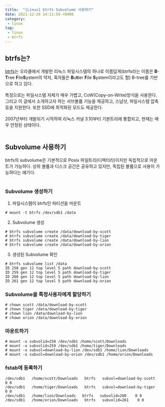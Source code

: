 ```yaml
---
title:  "[Linux] btrfs Subvolume 사용하기"
date: 2021-12-26 14:11:59 +0900
category:
 - linux
tag: 
 - linux
 - btrfs
---
```

## btrfs는?
[btrfs](https://btrfs.wiki.kernel.org/)는 오라클에서 개발한 리눅스 파일시스템의 하나로 이름답게(btrfs라는 이름은 **B**-**T**ree **F**ile**S**ystem의 약자, 혹자들은 **B**u**t**ter **F**ile **S**ystem이라고도 함) B-tree를 기반으로 하고 있다.<br><br>
특징으로는 파일시스템 자체가 매우 가볍고, CoW(Copy-on-Write)방식을 사용한다. 그리고 이 글에서 소개하고자 하는 서브볼륨 기능을 제공하고, 스냡샷, 파일시스템 압축 등을 지원한다. 또한 SSD에 최적화된 모드도 제공한다.<br><br>
2007년부터 개발되기 시작하여 리눅스 커널 3.10부터 기본트리에 통합되고, 현재는 매우 안정된 상태이다.<br><br>

## Subvolume 사용하기
btrfs의 subvolume은 기본적으로 Posix 파일트리(디렉터리)이지만 독립적으로 마운트가 가능하다. 상위 볼륨과 디스크 공간은 공유하고 있지만, 독립된 볼륨으로 사용이 가능하다는 얘기다.<br><br>

### Subvolume 생성하기
1. 파일시스템이 btrfs인 파티션을 마운트
```
# mount -t btrfs /dev/sdb1 /data
```
2. Subvolume 생성
```
# btrfs subvolume create /data/download-by-scott
# btrfs subvolume create /data/download-by-tiger
# btrfs subvolume create /data/download-by-lion
# btrfs subvolume create /data/download-by-orion
```
3. 생성된 Subvolume 확인
```
# btrfs subvolume list /data
ID 258 gen 12 top level 5 path download-by-scott
ID 259 gen 12 top level 5 path download-by-tiger
ID 260 gen 12 top level 5 path download-by-lion
ID 261 gen 12 top level 5 path download-by-orion
```

### Subvolume을 특정사용자에게 할당하기
```
# chown scott /data/download-by-scott
# chown tiger /data/download-by-tiger
# chown lion /data/download-by-lion
# chown orion /data/download-by-orion
```
### 마운트하기
```
# mount -o subvolid=258 /dev/sdb1 /home/scott/Downloads
# mount -o subvolid=259 /dev/sdb1 /home/tiger/Downloads
# mount -o subvol=download-by-lion /dev/sdb1 /home/lion/Downloads
# mount -o subvol=download-by-orion /dev/sdb1 /home/orion/Downloads
```
### fstab에 등록하기
```
/dev/sdb1   /home/scott/Downloads   btrfs   subvol=download-by-scott    0 0
/dev/sdb1   /home/tiger/Downloads   btrfs   subvol=download-by-tiger    0 0
/dev/sdb1   /home/lion/Downloads   btrfs   subvolid=260    0 0
/dev/sdb1   /home/orion/Downloads   btrfs   subvolid=261    0 0
```